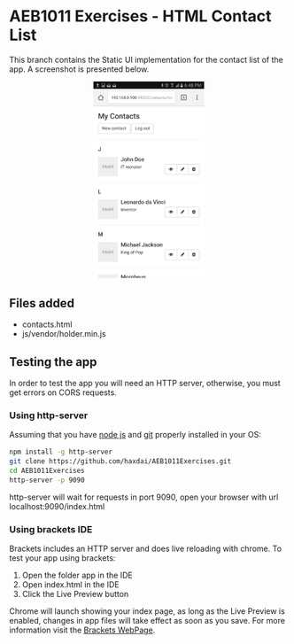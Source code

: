# AEB1011 Exercises - HTML Contact List
This branch contains the Static UI implementation for the contact list of the app. A screenshot is presented below.

<p align="center">
    <img src="https://github.com/haxdai/AEB1011Exercises/raw/master/assets/contactlistview.png" width="200px"/>
</p>

## Files added

* contacts.html
* js/vendor/holder.min.js

## Testing the app
In order to test the app you will need an HTTP server, otherwise, you must get errors on CORS requests.

### Using http-server
Assuming that you have [node js](https://nodejs.org/en/) and [git](https://git-scm.com/) properly installed in your OS:

````bash
npm install -g http-server
git clone https://github.com/haxdai/AEB1011Exercises.git
cd AEB1011Exercises
http-server -p 9090
````

http-server will wait for requests in port 9090, open your browser with url localhost:9090/index.html

### Using brackets IDE
Brackets includes an HTTP server and does live reloading with chrome. To test your app using brackets:

1. Open the folder app in the IDE
2. Open index.html in the IDE
3. Click the Live Preview button

Chrome will launch showing your index page, as long as the Live Preview is enabled, changes in app files will take effect as soon as you save. For more information visit the [Brackets WebPage](http://brackets.io/).